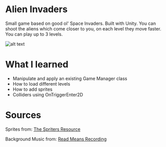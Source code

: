 # Alien Invaders
Small game based on good ol' Space Invaders. Built with Unity. You can shoot the aliens which come closer to you, on each level they move faster. You can play up to 3 levels. 

![alt text](https://media.giphy.com/media/j37iiTLjEBgNjls9tc/giphy.gif)

# What I learned
* Manipulate and apply an existing Game Manager class
* How to load different levels
* How to add sprites
* Colliders using OnTriggerEnter2D 

# Sources
Sprites from: [The Spriters Resource](https://www.spriters-resource.com)

Background Music from: [Read Means Recording](https://www.youtube.com/channel/UChnxLLvzviaR5NeKOevB8iQ)



